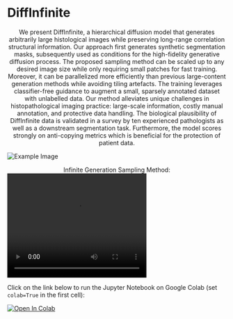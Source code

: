 # DiffInfinite

<div style="text-align: center;">We present DiffInfinite, a hierarchical diffusion model that generates arbitrarily large histological images while preserving long-range correlation structural information. Our approach first generates synthetic segmentation masks, subsequently used as conditions for the high-fidelity generative diffusion process. The proposed sampling method can be scaled up to any desired image size while only requiring small patches for fast training. Moreover, it can be parallelized more efficiently than previous large-content generation methods while avoiding tiling artefacts. The training leverages classifier-free guidance to augment a small, sparsely annotated dataset with unlabelled data. Our method alleviates unique challenges in histopathological imaging practice: large-scale information, costly manual annotation, and protective data handling. The biological plausibility of DiffInfinite data is validated in a survey by ten experienced pathologists as well as a downstream segmentation task. Furthermore, the model scores strongly on anti-copying metrics which is beneficial for the protection of patient data.</div>

![Example Image](images/examples/synth_examples.png)

<div style="text-align: center;">Infinite Generation Sampling Method:</div>

<video width="320" height="240" controls>
    <source src="video.mp4" type="video/mp4">
    Your browser does not support the video tag.
</video>
<!-- ![Video](images/video.m4v) -->

Click on the link below to run the Jupyter Notebook on Google Colab (set ```colab=True``` in the first cell):

<a target="_blank" href="https://colab.research.google.com/github/diffinfinite/diffinfinite/blob/master/main.ipynb">

  <img src="https://colab.research.google.com/assets/colab-badge.svg" alt="Open In Colab"/>
</a>
